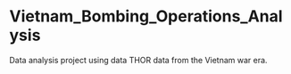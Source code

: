 # Vietnam_Bombing_Operations_Analysis
Data analysis project using data THOR data from the Vietnam war era. 
